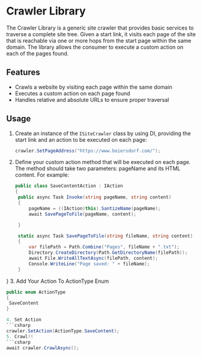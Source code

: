 # Crawler Library

The Crawler Library is a generic site crawler that provides basic services to traverse a complete site tree. Given a start link, it visits each page of the site that is reachable via one or more hops from the start page within the same domain. The library allows the consumer to execute a custom action on each of the pages found.

## Features

- Crawls a website by visiting each page within the same domain
- Executes a custom action on each page found
- Handles relative and absolute URLs to ensure proper traversal

## Usage

1. Create an instance of the `ISiteCrawler` class by using DI, providing the start link and an action to be executed on each page:

   ```csharp
   crawler.SetPageAddress("https://www.beiersdorf.com/"); 


2. Define your custom action method that will be executed on each page. The method should take two parameters: pageName and its HTML content. For example:
   ```csharp
   public class SaveContentAction : IAction
   {
    public async Task Invoke(string pageName, string content)
    {
        pageName = ((IAction)this).SantizeName(pageName);
        await SavePageToFile(pageName, content);

    }

    static async Task SavePageToFile(string fileName, string content)
    {
        var filePath = Path.Combine("Pages", fileName + ".txt");
        Directory.CreateDirectory(Path.GetDirectoryName(filePath));
        await File.WriteAllTextAsync(filePath, content);
        Console.WriteLine("Page saved: " + fileName);
    }
}
3. Add Your Action To ActionType Enum
   ```csharp
   public enum ActionType
   {
    SaveContent
   }

4. Set Action
   ```csharp
   crawler.SetAction(ActionType.SaveContent);
5. Crawl!!
   ```csharp
   await crawler.CrawlAsync();  
